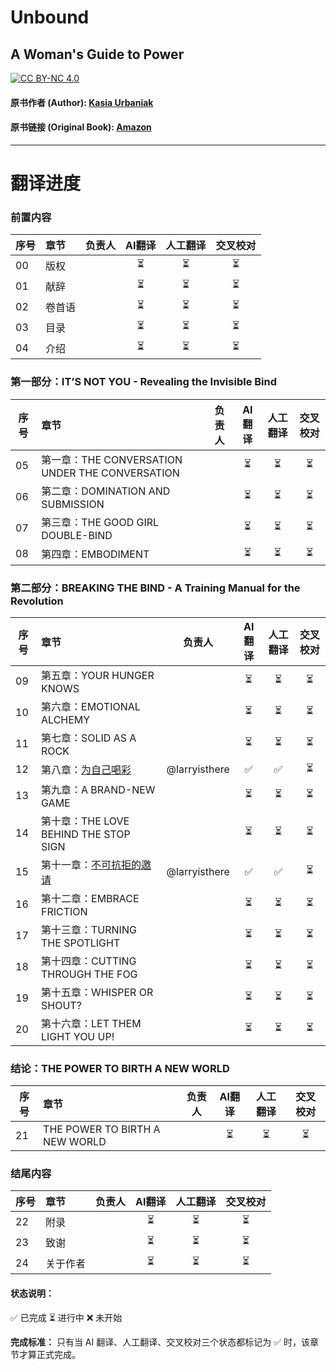 # Unbound
## A Woman's Guide to Power
[![CC BY-NC 4.0](https://camo.githubusercontent.com/2bc4e666f8b443d92da95ad43dcfb1b4ebed4ea52bb62fc219b00e76b3aa8635/68747470733a2f2f696d672e736869656c64732e696f2f62616467652f4c6963656e73652d434325323042592d2d4e43253230342e302d6c69676874677265792e737667)](https://creativecommons.org/licenses/by-nc/4.0/)
#### 原书作者 (Author): [Kasia Urbaniak](https://www.kasiaurbaniak.com/)
#### 原书链接 (Original Book): [Amazon](https://www.amazon.com/Unbound-Womans-Guide-Kasia-Urbaniak/dp/0593084527)
---
# 翻译进度
### 前置内容
| 序号 | 章节          | 负责人           | AI翻译  | 人工翻译 | 交叉校对 |
|---|:-------------|:-------------:|:-----:|:-----:|:-----:|
|00|版权||⏳|⏳|⏳|
|01|献辞||⏳|⏳|⏳|
|02|卷首语||⏳|⏳|⏳|
|03|目录||⏳|⏳|⏳|
|04|介绍||⏳|⏳|⏳|

### 第一部分：IT’S NOT YOU - Revealing the Invisible Bind
| 序号 | 章节          | 负责人           | AI翻译  | 人工翻译 | 交叉校对 |
|---|:------------- |:-------------:|:-----:|:-----:|:-----:|
|05|第一章：THE CONVERSATION UNDER THE CONVERSATION||⏳|⏳|⏳|
|06|第二章：DOMINATION AND SUBMISSION||⏳|⏳|⏳|
|07|第三章：THE GOOD GIRL DOUBLE-BIND||⏳|⏳|⏳|
|08|第四章：EMBODIMENT||⏳|⏳|⏳|

### 第二部分：BREAKING THE BIND - A Training Manual for the Revolution
| 序号 | 章节          | 负责人           | AI翻译  | 人工翻译 | 交叉校对 |
|---|:------------- |:-------------:|:-----:|:-----:|:-----:|
|09|第五章：YOUR HUNGER KNOWS||⏳|⏳|⏳|
|10|第六章：EMOTIONAL ALCHEMY||⏳|⏳|⏳|
|11|第七章：SOLID AS A ROCK||⏳|⏳|⏳|
|12|第八章：[为自己喝彩](https://github.com/larryisthere/unbound-a-womans-guide-to-power-cn/blob/main/12-Chapter-08-Claiming-Your-Wins%3A-The-Power-of-Self-Celebration.md)|@larryisthere |✅|✅|⏳|
|13|第九章：A BRAND-NEW GAME||⏳|⏳|⏳|
|14|第十章：THE LOVE BEHIND THE STOP SIGN||⏳|⏳|⏳|
|15|第十一章：[不可抗拒的邀请](https://github.com/larryisthere/unbound-a-womans-guide-to-power-cn/blob/main/15-Chapter-11-THE-IRRESISTIBLE-INVITATION-Elements-of-a-Powerful-Ask.md)|@larryisthere |✅|✅|⏳|
|16|第十二章：EMBRACE FRICTION||⏳|⏳|⏳|
|17|第十三章：TURNING THE SPOTLIGHT||⏳|⏳|⏳|
|18|第十四章：CUTTING THROUGH THE FOG||⏳|⏳|⏳|
|19|第十五章：WHISPER OR SHOUT?||⏳|⏳|⏳|
|20|第十六章：LET THEM LIGHT YOU UP!||⏳|⏳|⏳|

### 结论：THE POWER TO BIRTH A NEW WORLD
| 序号 | 章节          | 负责人           | AI翻译  | 人工翻译 | 交叉校对 |
|---|:------------- |:-------------:|:-----:|:-----:|:-----:|
|21|THE POWER TO BIRTH A NEW WORLD||⏳|⏳|⏳|

### 结尾内容
| 序号 | 章节          | 负责人           | AI翻译  | 人工翻译 | 交叉校对 |
|---|:-------------|:-------------:|:-----:|:-----:|:-----:|
|22|附录||⏳|⏳|⏳|
|23|致谢||⏳|⏳|⏳|
|24|关于作者||⏳|⏳|⏳|

#### 状态说明：
✅ 已完成 
⏳ 进行中 
❌ 未开始

**完成标准：** 只有当 AI 翻译、人工翻译、交叉校对三个状态都标记为 ✅ 时，该章节才算正式完成。
